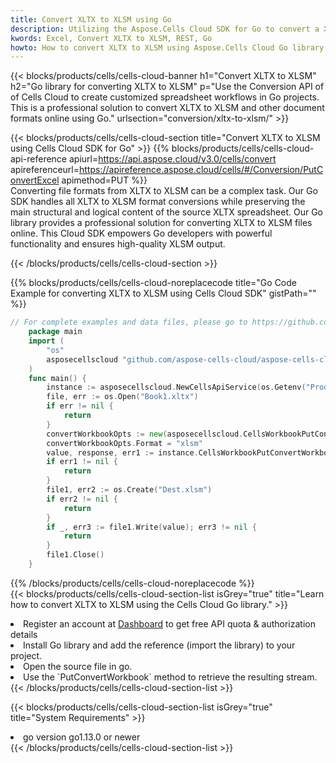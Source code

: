 ```yaml
---
title: Convert XLTX to XLSM using Go 
description: Utilizing the Aspose.Cells Cloud SDK for Go to convert a XLTX format file to a XLSM format file. 
kwords: Excel, Convert XLTX to XLSM, REST, Go
howto: How to convert XLTX to XLSM using Aspose.Cells Cloud Go library.
---
```



{{< blocks/products/cells/cells-cloud-banner h1="Convert XLTX to XLSM" h2="Go library for converting XLTX to XLSM" p="Use the Conversion API of of Cells Cloud to create customized spreadsheet workflows in Go projects. This is a professional solution to convert XLTX to XLSM and other document formats online using Go." urlsection="conversion/xltx-to-xlsm/" >}}

{{< blocks/products/cells/cells-cloud-section  title="Convert XLTX to XLSM using Cells Cloud SDK for Go" >}}
{{% blocks/products/cells/cells-cloud-api-reference  apiurl=https://api.aspose.cloud/v3.0/cells/convert  apireferenceurl=https://apireference.aspose.cloud/cells/#/Conversion/PutConvertExcel  apimethod=PUT %}}
<br/>
Converting file formats from XLTX to XLSM can be a complex task. Our Go SDK handles all XLTX to XLSM format conversions while preserving the main structural and logical content of the source XLTX spreadsheet. Our Go library provides a professional solution for converting XLTX to XLSM files online. This Cloud SDK empowers Go developers with powerful functionality and ensures high-quality XLSM output.

{{< /blocks/products/cells/cells-cloud-section >}}

{{% blocks/products/cells/cells-cloud-noreplacecode title="Go Code Example for converting XLTX to XLSM using Cells Cloud SDK" gistPath="" %}}
 
```go
// For complete examples and data files, please go to https://github.com/aspose-cells-cloud/aspose-cells-cloud-go/
    package main
    import (
	    "os"
	    asposecellscloud "github.com/aspose-cells-cloud/aspose-cells-cloud-go/v22"
    )
    func main() {
	    instance := asposecellscloud.NewCellsApiService(os.Getenv("ProductClientId"), os.Getenv("ProductClientSecret"))
	    file, err := os.Open("Book1.xltx")
	    if err != nil {
		    return
	    }
	    convertWorkbookOpts := new(asposecellscloud.CellsWorkbookPutConvertWorkbookOpts)
	    convertWorkbookOpts.Format = "xlsm"
	    value, response, err1 := instance.CellsWorkbookPutConvertWorkbook(file, convertWorkbookOpts)
	    if err1 != nil {
		    return
	    }
	    file1, err2 := os.Create("Dest.xlsm")
	    if err2 != nil {
		    return
	    }
	    if _, err3 := file1.Write(value); err3 != nil {
		    return
	    }
	    file1.Close()
    }
```
 
{{% /blocks/products/cells/cells-cloud-noreplacecode  %}}
<br/>
{{< blocks/products/cells/cells-cloud-section-list isGrey="true"  title="Learn how to convert XLTX to XLSM using the Cells Cloud Go library." >}}
<li>Register an account at <a href="https://dashboard.aspose.cloud/">Dashboard</a> to get free API quota & authorization details</li>
<li>Install Go library and add the reference (import the library) to your project.</li>
<li>Open the source file in go.</li>
<li>Use the `PutConvertWorkbook` method to retrieve the resulting stream.</li>
{{< /blocks/products/cells/cells-cloud-section-list >}}

{{< blocks/products/cells/cells-cloud-section-list isGrey="true"  title="System Requirements" >}}
<li>go version go1.13.0 or newer</li>
{{< /blocks/products/cells/cells-cloud-section-list >}}
